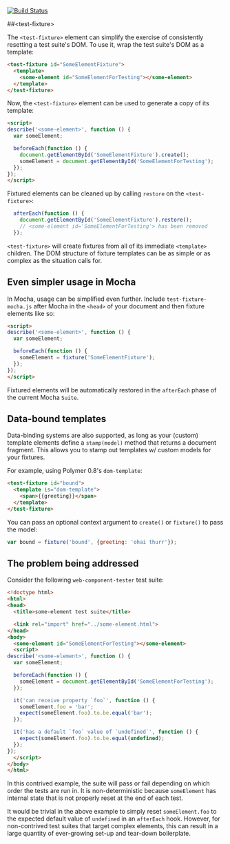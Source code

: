 
<!---

This README is automatically generated from the comments in these files:
test-fixture.html

Edit those files, and our readme bot will duplicate them over here!
Edit this file, and the bot will squash your changes :)

-->

[![Build Status](https://travis-ci.org/PolymerElements/test-fixture.svg?branch=master)](https://travis-ci.org/PolymerElements/test-fixture)


##&lt;test-fixture&gt;



The `<test-fixture>` element can simplify the exercise of consistently
resetting a test suite's DOM. To use it, wrap the test suite's DOM as a template:

```html
<test-fixture id="SomeElementFixture">
  <template>
    <some-element id="SomeElementForTesting"></some-element>
  </template>
</test-fixture>
```

Now, the `<test-fixture>` element can be used to generate a copy of its
template:

```html
<script>
describe('<some-element>', function () {
  var someElement;

  beforeEach(function () {
    document.getElementById('SomeElementFixture').create();
    someElement = document.getElementById('SomeElementForTesting');
  });
});
</script>
```

Fixtured elements can be cleaned up by calling `restore` on the `<test-fixture>`:

```javascript
  afterEach(function () {
    document.getElementById('SomeElementFixture').restore();
    // <some-element id='SomeElementForTesting'> has been removed
  });
```

`<test-fixture>` will create fixtures from all of its immediate `<template>`
children. The DOM structure of fixture templates can be as simple or as complex
as the situation calls for.

## Even simpler usage in Mocha

In Mocha, usage can be simplified even further. Include `test-fixture-mocha.js`
after Mocha in the `<head>` of your document and then fixture elements like so:

```html
<script>
describe('<some-element>', function () {
  var someElement;

  beforeEach(function () {
    someElement = fixture('SomeElementFixture');
  });
});
</script>
```

Fixtured elements will be automatically restored in the `afterEach` phase of the
current Mocha `Suite`.

## Data-bound templates

Data-binding systems are also supported, as long as your (custom) template
elements define a `stamp(model)` method that returns a document fragment. This
allows you to stamp out templates w/ custom models for your fixtures.

For example, using Polymer 0.8's `dom-template`:

```html
<test-fixture id="bound">
  <template is="dom-template">
    <span>{{greeting}}</span>
  </template>
</test-fixture>
```

You can pass an optional context argument to `create()` or `fixture()` to pass
the model:

```js
var bound = fixture('bound', {greeting: 'ohai thurr'});
```

## The problem being addressed

Consider the following `web-component-tester` test suite:

```html
<!doctype html>
<html>
<head>
  <title>some-element test suite</title>

  <link rel="import" href="../some-element.html">
</head>
<body>
  <some-element id="SomeElementForTesting"></some-element>
  <script>
describe('<some-element>', function () {
  var someElement;

  beforeEach(function () {
    someElement = document.getElementById('SomeElementForTesting');
  });

  it('can receive property `foo`', function () {
    someElement.foo = 'bar';
    expect(someElement.foo).to.be.equal('bar');
  });

  it('has a default `foo` value of `undefined`', function () {
    expect(someElement.foo).to.be.equal(undefined);
  });
});
  </script>
</body>
</html>
```

In this contrived example, the suite will pass or fail depending on which order
the tests are run in. It is non-deterministic because `someElement` has
internal state that is not properly reset at the end of each test.

It would be trivial in the above example to simply reset `someElement.foo` to
the expected default value of `undefined` in an `afterEach` hook. However, for
non-contrived test suites that target complex elements, this can result in a
large quantity of ever-growing set-up and tear-down boilerplate.


